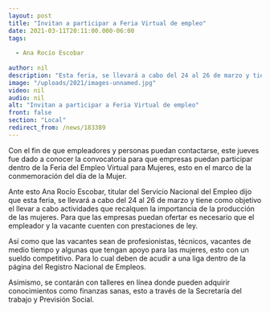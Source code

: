 ```yaml
---
layout: post
title: "Invitan a participar a Feria Virtual de empleo"
date: 2021-03-11T20:11:00.000-06:00
tags:
  
  - Ana Rocío Escobar
  
author: nil
description: "Esta feria, se llevará a cabo del 24 al 26 de marzo y tiene como objetivo el llevar a cabo actividades que recalquen la importancia de la producción de las mujeres"
image: "/uploads/2021/images-unnamed.jpg"
video: nil
audio: nil
alt: "Invitan a participar a Feria Virtual de empleo"
front: false
section: "Local"
redirect_from: /news/183389
---
```


Con el fin de que empleadores y personas puedan contactarse, este jueves fue dado a conocer la convocatoria para que empresas puedan participar dentro de la Feria del Empleo Virtual para Mujeres, esto en el marco de la conmemoración del día de la Mujer. 

Ante esto Ana Rocío Escobar, titular del Servicio Nacional del Empleo dijo que esta feria, se llevará a cabo del 24 al 26 de marzo y tiene como objetivo el llevar a cabo actividades que recalquen la importancia de la producción de las mujeres. Para que las empresas puedan ofertar es necesario que el empleador y la vacante cuenten con prestaciones de ley. 

Así como que las vacantes sean de profesionistas, técnicos, vacantes de medio tiempo y algunas que tengan apoyo para las mujeres, esto con un sueldo competitivo. Para lo cual deben de acudir a una liga dentro de la página del Registro Nacional de Empleos.  

Asimismo, se contarán con talleres en línea donde pueden adquirir conocimientos como finanzas sanas, esto a través de la Secretaría del trabajo y Previsión Social. 